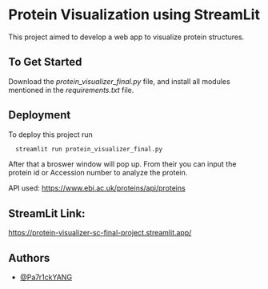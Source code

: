 
# Protein Visualization using StreamLit

This project aimed to develop a web app to visualize protein structures. 

## To Get Started
Download the *protein_visualizer_final.py* file, and install all modules mentioned in the *requirements.txt* file. 
## Deployment

To deploy this project run

```bash
  streamlit run protein_visualizer_final.py
```
After that a broswer window will pop up. From their you can input the protein id or Accession number to analyze the protein. 

API used: https://www.ebi.ac.uk/proteins/api/proteins

## StreamLit Link: 
https://protein-visualizer-sc-final-project.streamlit.app/
## Authors

- [@Pa7r1ckYANG](https://github.com/Pa7r1ckYANG)


